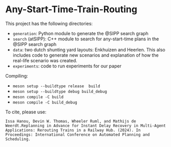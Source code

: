 # Any-Start-Time-Train-Routing

This project has the following directories:
- `generation`: Python module to generate the @SIPP search graph
- `search` (atSIPP): C++ module to search for any-start-time plans in the @SIPP search graph
- `data`: two dutch shunting yard layouts: Enkhuizen and Heerlen. This also includes code to generate new scenarios and explanation of how the real-life scenario was created.
- `experiments`: code to run experiments for our paper

Compiling:
- `meson setup --buildtype release  build`
- `meson setup --buildtype debug build_debug`
- `meson compile -C build`
- `meson compile -C build_debug`

To cite, please use:

    Issa Hanou, Devin W. Thomas, Wheeler Ruml, and Mathijs de Weerdt.Replanning in Advance for Instant Delay Recovery in Multi-Agent Applications: Rerouting Trains in a Railway Hub. (2024). In Proceedings: International Conference on Automated Planning and Scheduling.

